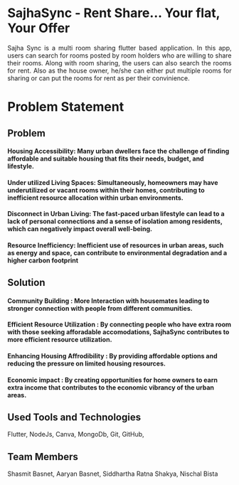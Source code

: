 # SajhaSync - Rent Share... Your flat, Your Offer

<p align="justify">
Sajha Sync is a multi room sharing flutter based application. In this app, users can search for rooms posted by room holders who are willing to share their rooms. Along with room sharing, the users can also search the rooms for rent. Also as the house owner, he/she can either put multiple rooms for sharing or can put the rooms for rent as per their convinience.
</p>

# Problem Statement

## Problem
#### Housing Accessibility: Many urban dwellers face the challenge of finding affordable and suitable housing that fits their needs, budget, and lifestyle.

#### Under utilized Living Spaces: Simultaneously, homeowners may have underutilized or vacant rooms within their homes, contributing to inefficient resource allocation within urban environments.

#### Disconnect in Urban Living: The fast-paced urban lifestyle can lead to a lack of personal connections and a sense of isolation among residents, which can negatively impact overall well-being.

#### Resource Inefficiency: Inefficient use of resources in urban areas, such as energy and space, can contribute to environmental degradation and a higher carbon footprint

## Solution

#### Community Building : More Interaction with housemates leading to stronger connection with people from different communities.

#### Efficient Resource Utilization : By connecting people who have extra room with those seeking afforadable accomodations, SajhaSync contributes to more efficient resource utilization.

#### Enhancing Housing Affrodibility : By providing affordable options and reducing the pressure on limited housing resources.

#### Economic impact : By creating opportunities for home owners to earn extra income that contributes to the economic vibrancy of the urban areas.


## Used Tools and Technologies

Flutter, NodeJs, Canva, MongoDb, Git, GitHub, 

## Team Members

Shasmit Basnet,
Aaryan Basnet,
Siddhartha Ratna Shakya, 
Nischal Bista

